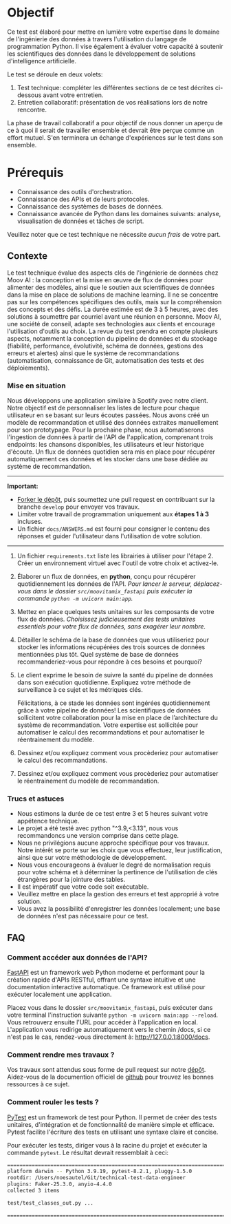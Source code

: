 # Objectif

Ce test est élaboré pour mettre en lumière votre expertise dans le domaine de l'ingénierie des données à travers l'utilisation du langage de programmation Python. Il vise également à évaluer votre capacité à soutenir les scientifiques des données dans le développement de solutions d'intelligence artificielle.

Le test se déroule en deux volets:

1. Test technique: compléter les différentes sections de ce test décrites ci-dessous avant votre entretien.
2. Entretien collaboratif: présentation de vos réalisations lors de notre rencontre.

La phase de travail collaboratif a pour objectif de nous donner un aperçu de ce à quoi il serait de travailler ensemble et devrait être perçue comme un effort mutuel. S'en terminera un échange d'expériences sur le test dans son ensemble.

# Prérequis

- Connaissance des outils d'orchestration.
- Connaissance des APIs et de leurs protocoles.
- Connaissance des systèmes de bases de données.
- Connaissance avancée de Python dans les domaines suivants: analyse, visualisation de données et tâches de script.

Veuillez noter que ce test technique ne nécessite *aucun frais* de votre part.

## Contexte

Le test technique évalue des aspects clés de l'ingénierie de données chez Moov AI : la conception et la mise en œuvre de flux de données pour alimenter des modèles, ainsi que le soutien aux scientifiques de données dans la mise en place de solutions de machine learning. Il ne se concentre pas sur les compétences spécifiques des outils, mais sur la compréhension des concepts et des défis. La durée estimée est de 3 à 5 heures, avec des solutions à soumettre par courriel avant une réunion en personne. Moov AI, une société de conseil, adapte ses technologies aux clients et encourage l'utilisation d'outils au choix. La revue du test prendra en compte plusieurs aspects, notamment la conception du pipeline de données et du stockage (fiabilité, performance, évolutivité, schéma de données, gestions des erreurs et alertes) ainsi que le système de recommandations (automatisation, connaissance de Git, automatisation des tests et des déploiements).

### Mise en situation

Nous développons une application similaire à Spotify avec notre client. Notre objectif est de personnaliser les listes de lecture pour chaque utilisateur en se basant sur leurs écoutes passées. Nous avons créé un modèle de recommandation et utilisé des données extraites manuellement pour son prototypage. Pour la prochaine phase, nous automatiserons l'ingestion de données à partir de l'API de l'application, comprenant trois endpoints: les chansons disponibles, les utilisateurs et leur historique d'écoute. Un flux de données quotidien sera mis en place pour récupérer automatiquement ces données et les stocker dans une base dédiée au système de recommandation.

---

**Important:**

- [Forker le dépôt](https://github.com/moovai/technical-test-data-engineer/fork), puis soumettez une pull request en contribuant sur la branche `develop` pour envoyer vos travaux.
- Limiter votre travail de programmation uniquement aux **étapes 1 à 3** incluses.
- Un fichier `docs/ANSWERS.md` est fourni pour consigner le contenu des réponses et guider l'utilisateur dans l'utilisation de votre solution.

---

1. Un fichier `requirements.txt` liste les librairies à utiliser pour l'étape 2. Créer un environnement virtuel avec l'outil de votre choix et activez-le.

2. Élaborer un flux de données, en **python**, conçu pour récupérer quotidiennement les données de l'API.
*Pour lancer le serveur, déplacez-vous dans le dossier `src/moovitamix_fastapi` puis exécuter la commande `python -m uvicorn main:app`.*

3. Mettez en place quelques tests unitaires sur les composants de votre flux de données.
*Choisissez judicieusement des tests unitaires essentiels pour votre flux de données, sans exagérer leur nombre.*

4. Détailler le schéma de la base de données que vous utiliseriez pour stocker les informations récupérées des trois sources de données mentionnées plus tôt. Quel système de base de données recommanderiez-vous pour répondre à ces besoins et pourquoi?

5. Le client exprime le besoin de suivre la santé du pipeline de données dans son exécution quotidienne. Expliquez votre méthode de surveillance à ce sujet et les métriques clés.

   Félicitations, à ce stade les données sont ingérées quotidiennement grâce à votre pipeline de données! Les scientifiques de données sollicitent votre collaboration pour la mise en place de l’architecture du système de recommandation. Votre expertise est sollicitée pour automatiser le calcul des recommandations et pour automatiser le réentrainement du modèle.

6. Dessinez et/ou expliquez comment vous procèderiez pour automatiser le calcul des recommandations.

7. Dessinez et/ou expliquez comment vous procèderiez pour automatiser le réentrainement du modèle de recommandation.

### Trucs et astuces

- Nous estimons la durée de ce test entre 3 et 5 heures suivant votre appétence technique.
- Le projet a été testé avec python "^3.9,<3.13", nous vous recommandoncs une version comprise dans cette plage.
- Nous ne privilégions aucune approche spécifique pour vos travaux. Notre intérêt se porte sur les choix que vous effectuez, leur justification, ainsi que sur votre méthodologie de développement.
- Nous vous encourageons à évaluer le degré de normalisation requis pour votre schéma et à déterminer la pertinence de l'utilisation de clés étrangères pour la jointure des tables.
- Il est impératif que votre code soit exécutable.
- Veuillez mettre en place la gestion des erreurs et test approprié à votre solution.
- Vous avez la possibilité d'enregistrer les données localement; une base de données n'est pas nécessaire pour ce test.

## FAQ

### Comment accéder aux données de l'API?

[FastAPI](https://fastapi.tiangolo.com/) est un framework web Python moderne et performant pour la création rapide d'APIs RESTful, offrant une syntaxe intuitive et une documentation interactive automatique. Ce framework est utilisé pour exécuter localement une application.

Placez vous dans le dossier `src/moovitamix_fastapi`, puis exécuter dans votre terminal l'instruction suivante `python -m uvicorn main:app --reload`. Vous retrouverz ensuite l'URL pour accéder à l'application en local. L'application vous redirige automatiquement vers le chemin /docs, si ce n'est pas le cas, rendez-vous directement à: <http://127.0.0.1:8000/docs>.

### Comment rendre mes travaux ?

Vos travaux sont attendus sous forme de pull request sur notre [dépôt](https://github.com/moovai/technical-test-data-engineer/). Aidez-vous de la documention officiel de [github](https://docs.github.com/en/pull-requests/collaborating-with-pull-requests/working-with-forks/fork-a-repo) pour trouvez les bonnes ressources à ce sujet.


### Comment rouler les tests ?

[PyTest](https://docs.pytest.org/en/8.2.x/) est un framework de test pour Python. Il permet de créer des tests unitaires, d'intégration et de fonctionnalité de manière simple et efficace. Pytest facilite l'écriture des tests en utilisant une syntaxe claire et concise.

Pour exécuter les tests, diriger vous à la racine du projet et exécuter la commande `pytest`.
Le résultat devrait ressemblait à ceci:

```bash
=================================================================================== test session starts ===================================================================================
platform darwin -- Python 3.9.19, pytest-8.2.1, pluggy-1.5.0
rootdir: /Users/noesautel/Git/technical-test-data-engineer
plugins: Faker-25.3.0, anyio-4.4.0
collected 3 items                                                                                                                                                                         

test/test_classes_out.py ...                                                                                                                                                        [100%]

==================================================================================== 3 passed in 0.12s ====================================================================================
```

